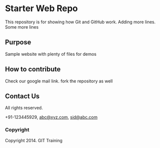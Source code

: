 # Starter Web Repo

This repository is for showing how Git and GitHub work. Adding more lines. Some more lines

## Purpose

Sample website with plenty of files for demos

## How to contribute

Check our google mail link. fork the repository as well

## Contact Us

All rights reserved.

+91-123445929, abc@xyz.com, sid@abc.com

### Copyright

Copyright 2014. GIT Training